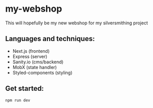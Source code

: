 # my-webshop
This will hopefully be my new webshop for my silversmithing project

## Languages and techniques:
- Next.js (frontend)
- Express (server)
- Sanity.io (cms/backend)
- MobX (state handler)
- Styled-components (styling)



## Get started:
`npm run dev`
